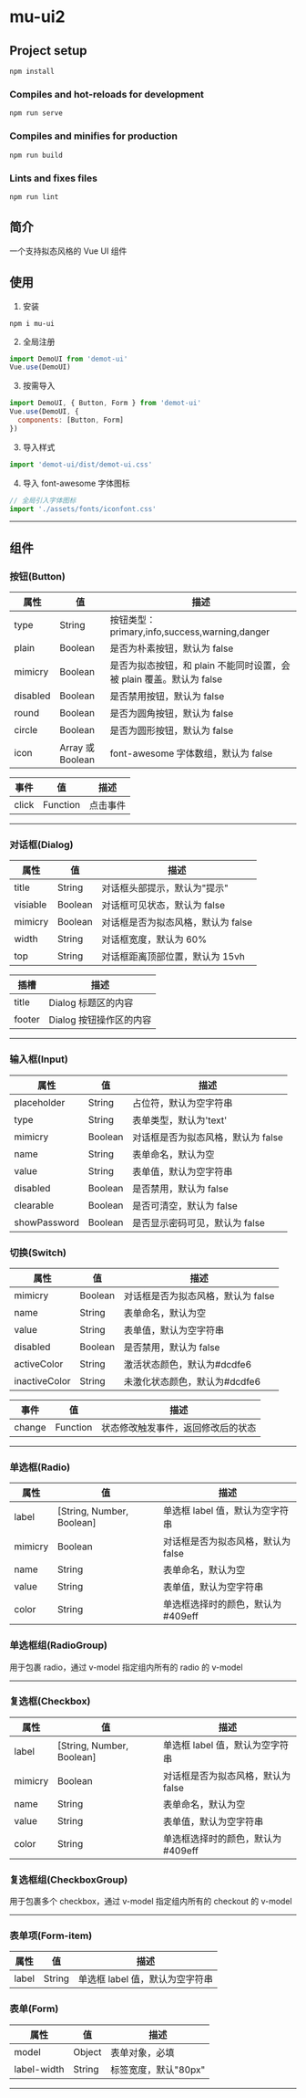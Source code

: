 # mu-ui2

## Project setup
```
npm install
```

### Compiles and hot-reloads for development
```
npm run serve
```

### Compiles and minifies for production
```
npm run build
```

### Lints and fixes files
```
npm run lint
```

## 简介

一个支持拟态风格的 Vue UI 组件

## 使用

1. 安装

```
npm i mu-ui
```

2. 全局注册

```js
import DemoUI from 'demot-ui'
Vue.use(DemoUI)
```

3. 按需导入

```js
import DemoUI, { Button, Form } from 'demot-ui'
Vue.use(DemoUI, {
  components: [Button, Form]
})
```

3. 导入样式

```js
import 'demot-ui/dist/demot-ui.css'
```

4. 导入 font-awesome 字体图标

```js
// 全局引入字体图标
import './assets/fonts/iconfont.css'
```



---



## 组件

### 按钮(Button)



| 属性     | 值               | 描述                                                                 |
| -------- | ---------------- | -------------------------------------------------------------------- |
| type     | String           | 按钮类型：primary,info,success,warning,danger                        |
| plain    | Boolean          | 是否为朴素按钮，默认为 false                                         |
| mimicry  | Boolean          | 是否为拟态按钮，和 plain 不能同时设置，会被 plain 覆盖。默认为 false |
| disabled | Boolean          | 是否禁用按钮，默认为 false                                           |
| round    | Boolean          | 是否为圆角按钮，默认为 false                                         |
| circle   | Boolean          | 是否为圆形按钮，默认为 false                                         |
| icon     | Array 或 Boolean | font-awesome 字体数组，默认为 false                                  |



| 事件  | 值       | 描述     |
| ----- | -------- | -------- |
| click | Function | 点击事件 |



---



### 对话框(Dialog)



| 属性     | 值      | 描述                               |
| -------- | ------- | ---------------------------------- |
| title    | String  | 对话框头部提示，默认为"提示"       |
| visiable | Boolean | 对话框可见状态，默认为 false       |
| mimicry  | Boolean | 对话框是否为拟态风格，默认为 false |
| width    | String  | 对话框宽度，默认为 60%             |
| top      | String  | 对话框距离顶部位置，默认为 15vh    |



| 插槽   | 描述                    |
| ------ | ----------------------- |
| title  | Dialog 标题区的内容     |
| footer | Dialog 按钮操作区的内容 |



---



### 输入框(Input)



| 属性         | 值      | 描述                               |
| ------------ | ------- | ---------------------------------- |
| placeholder  | String  | 占位符，默认为空字符串             |
| type         | String  | 表单类型，默认为'text'             |
| mimicry      | Boolean | 对话框是否为拟态风格，默认为 false |
| name         | String  | 表单命名，默认为空                 |
| value        | String  | 表单值，默认为空字符串             |
| disabled     | Boolean | 是否禁用，默认为 false             |
| clearable    | Boolean | 是否可清空，默认为 false           |
| showPassword | Boolean | 是否显示密码可见，默认为 false     |



### 切换(Switch)



| 属性          | 值      | 描述                               |
| ------------- | ------- | ---------------------------------- |
| mimicry       | Boolean | 对话框是否为拟态风格，默认为 false |
| name          | String  | 表单命名，默认为空                 |
| value         | String  | 表单值，默认为空字符串             |
| disabled      | Boolean | 是否禁用，默认为 false             |
| activeColor   | String  | 激活状态颜色，默认为#dcdfe6        |
| inactiveColor | String  | 未激化状态颜色，默认为#dcdfe6      |



| 事件   | 值       | 描述                               |
| ------ | -------- | ---------------------------------- |
| change | Function | 状态修改触发事件，返回修改后的状态 |



---



### 单选框(Radio)



| 属性    | 值                        | 描述                               |
| ------- | ------------------------- | ---------------------------------- |
| label   | [String, Number, Boolean] | 单选框 label 值，默认为空字符串    |
| mimicry | Boolean                   | 对话框是否为拟态风格，默认为 false |
| name    | String                    | 表单命名，默认为空                 |
| value   | String                    | 表单值，默认为空字符串             |
| color   | String                    | 单选框选择时的颜色，默认为#409eff  |



### 单选框组(RadioGroup)



用于包裹 radio，通过 v-model 指定组内所有的 radio 的 v-model



---



### 复选框(Checkbox)



| 属性    | 值                        | 描述                               |
| ------- | ------------------------- | ---------------------------------- |
| label   | [String, Number, Boolean] | 单选框 label 值，默认为空字符串    |
| mimicry | Boolean                   | 对话框是否为拟态风格，默认为 false |
| name    | String                    | 表单命名，默认为空                 |
| value   | String                    | 表单值，默认为空字符串             |
| color   | String                    | 单选框选择时的颜色，默认为#409eff  |



### 复选框组(CheckboxGroup)



用于包裹多个 checkbox，通过 v-model 指定组内所有的 checkout 的 v-model



---



### 表单项(Form-item)



| 属性  | 值     | 描述                            |
| ----- | ------ | ------------------------------- |
| label | String | 单选框 label 值，默认为空字符串 |



### 表单(Form)



| 属性        | 值     | 描述                 |
| ----------- | ------ | -------------------- |
| model       | Object | 表单对象，必填       |
| label-width | String | 标签宽度，默认"80px" |



---



